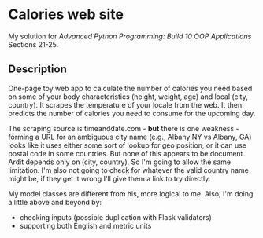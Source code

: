 # Calories web site 

My solution for *Advanced Python Programming: Build 10 OOP Applications* Sections 21-25.  

## Description
One-page toy web app to calculate the number of calories you need based on some of your body characteristics (height, weight, age) and local (city, country).  It scrapes the temperature of your locale from the web.  It then predicts the number of calories you need to consume for the upcoming day.

The scraping source is timeanddate.com - **but** there is one weakness - forming a URL for an ambiguous city name (e.g., Albany NY vs Albany, GA) looks like it uses either some sort of lookup for geo position, or it can use postal code in some countries.  But none of this appears to be document.  Ardit depends only on (city, country),  So I'm going to allow the same limitation.  I'm also not going to check for whatever the valid country name might be, if they get it wrong I'll give them a link to try directly.

My model classes are different from his, more logical to me.  Also, I'm doing a little above and beyond by:
  - checking inputs (possible duplication with Flask validators)
  - supporting both English and metric units
